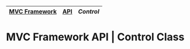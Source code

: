 | [MVC Framework](../../../README.md) | [API](../index.md) | *Control* |
| :-- | :-- | :-- |
# MVC Framework API \| Control Class
